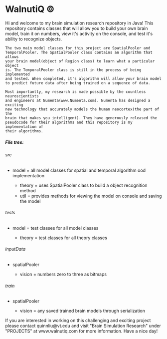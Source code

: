 WalnutiQ &copy;
========
  <p>
    Hi and welcome to my brain simulation research repository in Java! 
    This repository contains classes that will allow you to build your own
    brain model, train it on numbers, view it's activity on the console, and
    test it's ability to recognize objects.
    
    The two main model classes for this project are SpatialPooler and 
    TemporalPooler. The SpatialPooler class contains an algorithm that allows
    your brain model(object of Region class) to learn what a particular object
    is. The TemporalPooler class is still in the process of being implemented 
    and tested. When completed, it's algorithm will allow your brain model
    to predict future data after being trained on a sequence of data.
    
    Most importantly, my research is made possible by the countless neuroscientists
    and engineers at Numenta(www.Numenta.com). Numenta has designed a exciting 
    new technology that accurately models the human neocortex(the part of the 
    brain that makes you intelligent). They have generously released the 
    pseudocode for their algorithms and this repository is my implementation of
    their algorithms.
  </p>
  
  <h5>File tree:</h5>
  <h6>src</h6>
     <ul>
        <li>model = all model classes for spatial and temporal algorithm 
                 ood implementation</li>
        <ul>
            <li>theory = uses SpatialPooler class to build a object recognition 
                     method</li>
            <li>util = provides methods for viewing the model on console and saving 
                     the model</li>
        </ul>
     </ul>         
  <h6>tests</h6>
      <ul>
         <li>model = test classes for all model classes</li>
         <ul>
            <li>theory = test classes for all theory classes</li>
         </ul>
      </ul>  
  <h6>inputData</h6>
      <ul>
         <li>spatialPooler</li>
         <ul>
            <li>vision = numbers zero to three as bitmaps</li>
         </ul>
      </ul> 
  <h6>train</h6>
      <ul>
         <li>spatialPooler</li>
         <ul>
            <li>vision = any saved trained brain models through serialization</li>
         </ul>
      </ul>
  
  <p>
    If you are interested in working on this challenging and exciting project 
    please contact quinnliu@vt.edu and visit "Brain Simulation Research" under 
    "PROJECTS" at www.walnutiq.com for more information. Have a nice day!
  </p>